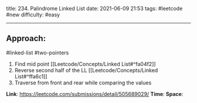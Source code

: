 title: 234. Palindrome Linked List
date: 2021-06-09 21:53
tags: #leetcode #new
difficulty: #easy 

---
## Approach:
#linked-list #two-pointers 

1. Find mid point [[Leetcode/Concepts/Linked List#^fa04f2]]
2. Reverse second half of the LL [[Leetcode/Concepts/Linked List#^ffa6c1]]
3. Traverse from front and rear while comparing the values

**Link**: https://leetcode.com/submissions/detail/505689029/
**Time**:
**Space**: